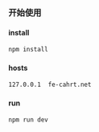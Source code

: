 ### 开始使用

#### install
```bash
npm install
```

#### hosts
```bash
127.0.0.1  fe-cahrt.net
```

#### run
```bash
npm run dev
```